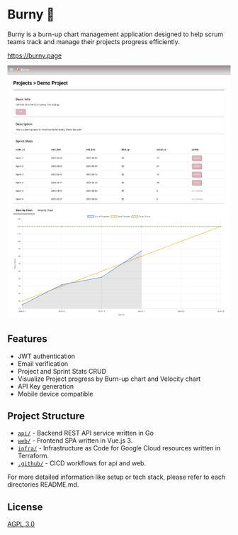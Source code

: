# Burny 🐶

Burny is a burn-up chart management application designed to help scrum teams track and manage their projects progress efficiently.

https://burny.page

![ui sample](/ui.png)

## Features

- JWT authentication
- Email verification
- Project and Sprint Stats CRUD
- Visualize Project progress by Burn-up chart and Velocity chart
- API Key generation
- Mobile device compatible

## Project Structure

- [`api/`](/api/) - Backend REST API service written in Go
- [`web/`](/web/) - Frontend SPA written in Vue.js 3.
- [`infra/`](/infra/) - Infrastructure as Code for Google Cloud resources written in Terraform.
- [`.github/`](/.github/) - CICD workflows for api and web.

For more detailed information like setup or tech stack, please refer to each directories README.md.

## License

[AGPL 3.0](https://www.gnu.org/licenses/agpl-3.0.en.html)
